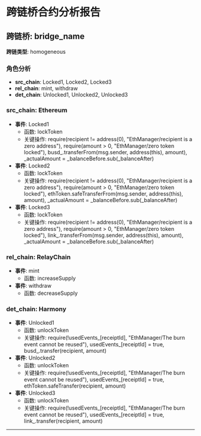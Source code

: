 # 跨链桥合约分析报告
## 跨链桥: bridge_name
**跨链类型**: homogeneous
### 角色分析
- **src_chain**: Locked1, Locked2, Locked3
- **rel_chain**: mint, withdraw
- **det_chain**: Unlocked1, Unlocked2, Unlocked3
### src_chain: Ethereum
- **事件**: Locked1
  - 函数: lockToken
  - 关键操作: require(recipient != address(0), "EthManager/recipient is a zero address"), require(amount > 0, "EthManager/zero token locked"), busd_.transferFrom(msg.sender, address(this), amount), _actualAmount = _balanceBefore.sub(_balanceAfter)
- **事件**: Locked2
  - 函数: lockToken
  - 关键操作: require(recipient != address(0), "EthManager/recipient is a zero address"), require(amount > 0, "EthManager/zero token locked"), ethToken.safeTransferFrom(msg.sender, address(this), amount), _actualAmount = _balanceBefore.sub(_balanceAfter)
- **事件**: Locked3
  - 函数: lockToken
  - 关键操作: require(recipient != address(0), "EthManager/recipient is a zero address"), require(amount > 0, "EthManager/zero token locked"), link_.transferFrom(msg.sender, address(this), amount), _actualAmount = _balanceBefore.sub(_balanceAfter)
### rel_chain: RelayChain
- **事件**: mint
  - 函数: increaseSupply
- **事件**: withdraw
  - 函数: decreaseSupply
### det_chain: Harmony
- **事件**: Unlocked1
  - 函数: unlockToken
  - 关键操作: require(!usedEvents_[receiptId], "EthManager/The burn event cannot be reused"), usedEvents_[receiptId] = true, busd_.transfer(recipient, amount)
- **事件**: Unlocked2
  - 函数: unlockToken
  - 关键操作: require(!usedEvents_[receiptId], "EthManager/The burn event cannot be reused"), usedEvents_[receiptId] = true, ethToken.safeTransfer(recipient, amount)
- **事件**: Unlocked3
  - 函数: unlockToken
  - 关键操作: require(!usedEvents_[receiptId], "EthManager/The burn event cannot be reused"), usedEvents_[receiptId] = true, link_.transfer(recipient, amount)
---
